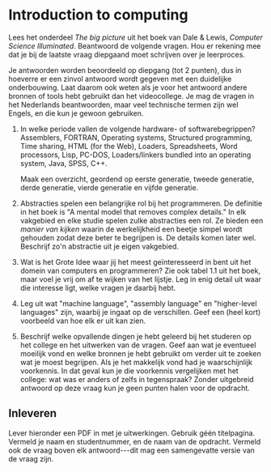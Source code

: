 # Introduction to computing

Lees het onderdeel *The big picture* uit het boek van Dale & Lewis, *Computer Science Illuminated*. Beantwoord de volgende vragen. Hou er rekening mee dat je bij de laatste vraag diepgaand moet schrijven over je leerproces.

Je antwoorden worden beoordeeld op diepgang (tot 2 punten), dus in hoeverre er een zinvol antwoord wordt gegeven met een duidelijke onderbouwing. Laat daarom ook weten als je voor het antwoord andere bronnen of tools hebt gebruikt dan het videocollege. Je mag de vragen in het Nederlands beantwoorden, maar veel technische termen zijn wel Engels, en die kun je gewoon gebruiken.

1.  In welke periode vallen de volgende hardware- of softwarebegrippen? Assemblers, FORTRAN, Operating systems, Structured programming, Time sharing, HTML (for the Web), Loaders, Spreadsheets, Word processors, Lisp, PC-DOS, Loaders/linkers bundled into an operating system, Java, SPSS, C++.

    Maak een overzicht, geordend op eerste generatie, tweede generatie, derde generatie, vierde generatie en vijfde generatie.

2.  Abstracties spelen een belangrijke rol bij het programmeren. De definitie in het boek is "A mental model that removes complex details." In elk vakgebied en elke studie spelen zulke abstracties een rol. Ze bieden een *manier van kijken* waarin de werkelijkheid een beetje simpel wordt gehouden zodat deze beter te begrijpen is. De details komen later wel. Beschrijf zo'n abstractie uit je eigen vakgebied.

3.  Wat is het Grote Idee waar jij het meest geïnteresseerd in bent uit het domein van computers en programmeren? Zie ook tabel 1.1 uit het boek, maar voel je vrij om af te wijken van het lijstje. Leg in enig detail uit waar die interesse ligt, welke vragen je daarbij hebt.

4.  Leg uit wat "machine language", "assembly language" en "higher-level languages" zijn, waarbij je ingaat op de verschillen. Geef een (heel kort) voorbeeld van hoe elk er uit kan zien.

5.  Beschrijf welke opvallende dingen je hebt geleerd bij het studeren op het college en het uitwerken van de vragen. Geef aan wat je eventueel moeilijk vond en welke bronnen je hebt gebruikt om verder uit te zoeken wat je moest begrijpen. Als je het makkelijk vond had je waarschijnlijk voorkennis. In dat geval kun je die voorkennis vergelijken met het college: wat was er anders of zelfs in tegenspraak? Zonder uitgebreid antwoord op deze vraag kun je geen punten halen voor de opdracht.

## Inleveren

Lever hieronder een PDF in met je uitwerkingen. Gebruik géén titelpagina. Vermeld je naam en studentnummer, en de naam van de opdracht. Vermeld ook de vraag boven elk antwoord---dit mag een samengevatte versie van de vraag zijn.

